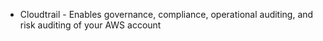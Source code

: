 * Cloudtrail - Enables governance, compliance, operational auditing, and risk auditing of your AWS account